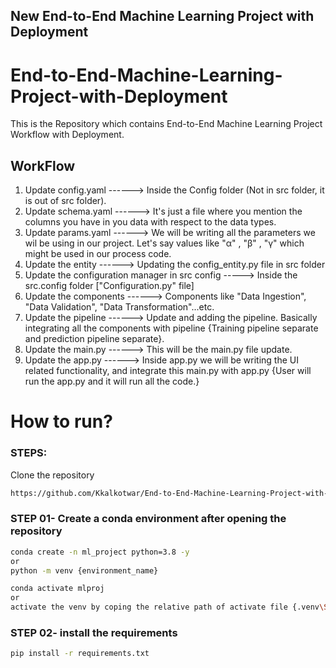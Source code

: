 ## New End-to-End Machine Learning Project with Deployment

# End-to-End-Machine-Learning-Project-with-Deployment
This is the Repository which contains End-to-End Machine Learning Project Workflow with Deployment.

## WorkFlow

1. Update config.yaml    ------> Inside the Config folder (Not in src folder, it is out of src folder).
2. Update schema.yaml    ------> It's just a file where you mention the columns you have in you data with respect to 
                                 the data types.
3. Update params.yaml    ------> We will be writing all the parameters we wil be using in our project.
                                 Let's say values like "α" , "β" , "γ" which might be used in our process code. 
4. Update the entity     ------> Updating the config_entity.py file in src folder
5. Update the configuration manager in src config -----> Inside the src.config folder ["Configuration.py" file]
6. Update the components ------> Components like "Data Ingestion", "Data Validation", "Data Transformation"...etc. 
7. Update the pipeline   ------> Update and adding the pipeline. Basically integrating all the components with
                                 pipeline {Training pipeline separate and prediction pipeline separate}.
8. Update the main.py    ------> This will be the main.py file update.
9. Update the app.py     ------> Inside app.py we will be writing the UI related functionality, and integrate this
                                 main.py with app.py {User will run the app.py and it will run all the code.}






# How to run?
### STEPS:

Clone the repository

```bash
https://github.com/Kkalkotwar/End-to-End-Machine-Learning-Project-with-Deployment.git
```
### STEP 01- Create a conda environment after opening the repository

```bash
conda create -n ml_project python=3.8 -y
or 
python -m venv {environment_name}
```

```bash
conda activate mlproj
or
activate the venv by coping the relative path of activate file {.venv\Scripts\activate}
```


### STEP 02- install the requirements
```bash
pip install -r requirements.txt
```